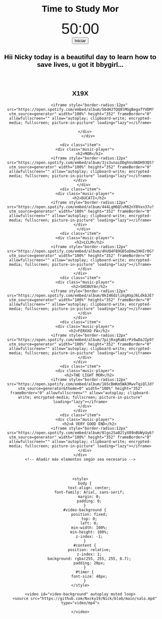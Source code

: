 <head>
    <meta charset="UTF-8">
    <meta name="viewport" content="width=device-width, initial-scale=1.0">
    <title>Time to Study Mor</title>
    <style>
        body {
            text-align: center;
            font-family: Arial, sans-serif;
        }
        #timer {
            font-size: 48px;
        }
    </style>
</head>
<body>
<FONT COLOR="black"><h1>Time to Study Mor </h1> </FONT>
<div id="timer">50:00
   
</div>
<button id="startButton" onclick="startTimer()">Iniciar</button>
<button id="pauseButton" onclick="pauseTimer()" style="display: none;">Pausa</button>
<button id="resetButton" onclick="resetTimer()" style="display: none;">Reiniciar</button>


<FONT COLOR="black"><h2>Hii Nicky today is a beautiful day to learn how to save lives, u got it bbygirl...</h2></FONT>


<style>
    /* Estilos para el carrusel */
    .carousel {
        display: flex;
        overflow-x: auto;
        scroll-snap-type: x mandatory;
        -webkit-overflow-scrolling: touch;
    }
    .item {
        flex: 0 0 auto;
        width: 100%;
        scroll-snap-align: start;
    }
    /* Estilos para el reproductor de música */
    .music-player {
        width: 100%;
       
        padding: 20px;
        box-sizing: border-box;
    }
    .music-player audio {
        width: 100%;
    }
</style>


<div class="carousel">
    <div class="item">
        <div class="music-player">
            <h2>X19X</h2>
    
            <iframe style="border-radius:12px" src="https://open.spotify.com/embed/album/56dHJTQQ8lMGgBegxfYVDM?utm_source=generator" width="100%" height="352" frameBorder="0" allowfullscreen="" allow="autoplay; clipboard-write; encrypted-media; fullscreen; picture-in-picture" loading="lazy"></iframe>
         
        </div>
           </div>
 
    <div class="item">
        <div class="music-player">
            <h2>MOR</h2>
            <iframe style="border-radius:12px" src="https://open.spotify.com/embed/album/3js3vnaiDDghVu9ADH93Q5?utm_source=generator" width="100%" height="352" frameBorder="0" allowfullscreen="" allow="autoplay; clipboard-write; encrypted-media; fullscreen; picture-in-picture" loading="lazy"></iframe>
    </div>
       </div>
    <div class="item">
        <div class="music-player">
            <h2>DUCATI</h2>
            <iframe style="border-radius:12px" src="https://open.spotify.com/embed/album/444LqH6QlvR62nY8Vxn37u?utm_source=generator" width="100%" height="352" frameBorder="0" allowfullscreen="" allow="autoplay; clipboard-write; encrypted-media; fullscreen; picture-in-picture" loading="lazy"></iframe>
    </div>
       </div>
    <div class="item">
        <div class="music-player">
            <h2>LCLM</h2>
            <iframe style="border-radius:12px" src="https://open.spotify.com/embed/album/4hUQ4FB9GD5oDmw3XHIr0G?utm_source=generator" width="100%" height="352" frameBorder="0" allowfullscreen="" allow="autoplay; clipboard-write; encrypted-media; fullscreen; picture-in-picture" loading="lazy"></iframe>
        </div>
    </div>
    <div class="item">
        <div class="music-player">
            <h2>SHIBUYA</h2>
            <iframe style="border-radius:12px" src="https://open.spotify.com/embed/album/0kI46dzlikgAVpJ6LdkbJE?utm_source=generator" width="100%" height="352" frameBorder="0" allowfullscreen="" allow="autoplay; clipboard-write; encrypted-media; fullscreen; picture-in-picture" loading="lazy"></iframe>
        </div>
    </div>
    <div class="item">
        <div class="music-player">
            <h2>FERXXO PA</h2>
            <iframe style="border-radius:12px" src="https://open.spotify.com/embed/album/7pijRxgRaBirPz6wDaJIp9?utm_source=generator" width="100%" height="352" frameBorder="0" allowfullscreen="" allow="autoplay; clipboard-write; encrypted-media; fullscreen; picture-in-picture" loading="lazy"></iframe>
        </div>
    </div>
    <div class="item">
        <div class="music-player">
            <h2>THE LIGHT MOR</h2>
            <iframe style="border-radius:12px" src="https://open.spotify.com/embed/album/16ScBmKm5WA3RwvTqiQlJd?utm_source=generator&theme=0" width="100%" height="352" frameBorder="0" allowfullscreen="" allow="autoplay; clipboard-write; encrypted-media; fullscreen; picture-in-picture" loading="lazy"></iframe>
        </div>
    </div>
    <div class="item">
        <div class="music-player">
            <h2>A VERY GOOD END</h2>
            <iframe style="border-radius:12px" src="https://open.spotify.com/embed/album/0lgs2Sa82lyX89nBUWyUy6?utm_source=generator" width="100%" height="352" frameBorder="0" allowfullscreen="" allow="autoplay; clipboard-write; encrypted-media; fullscreen; picture-in-picture" loading="lazy"></iframe>
        </div>
    </div>
    <!-- Añadir más elementos según sea necesario -->
</div>


<script>
    function nextSlide() {
        const carousel = document.querySelector('.carousel');
        carousel.scrollBy({ left: carousel.offsetWidth, behavior: 'smooth' });
    }
</script>
<script>
    let timer;
    let minutes = 50;
    let seconds = 0;
    let isRunning = false;

    function startTimer() {
        if (!isRunning) {
            isRunning = true;
            document.getElementById("startButton").style.display = "none";
            document.getElementById("pauseButton").style.display = "inline";
            document.getElementById("resetButton").style.display = "none";
            timer = setInterval(updateTimer, 1000);
        }
    }

    function pauseTimer() {
        if (isRunning) {
            isRunning = false;
            document.getElementById("startButton").style.display = "inline";
            document.getElementById("pauseButton").style.display = "none";
            document.getElementById("resetButton").style.display = "inline";
            clearInterval(timer);
        }
    }

    function resetTimer() {
        isRunning = false;
        clearInterval(timer);
        document.getElementById("startButton").style.display = "inline";
        document.getElementById("pauseButton").style.display = "none";
        document.getElementById("resetButton").style.display = "none";
        minutes = 50;
        seconds = 0;
        updateTimer();
    }

    function updateTimer() {
        if (minutes === 0 && seconds === 0) {
            clearInterval(timer);
            isRunning = false;
            document.getElementById("startButton").style.display = "inline";
            document.getElementById("pauseButton").style.display = "none";
            document.getElementById("resetButton").style.display = "inline";
        } else {
            if (seconds === 0) {
                minutes--;
                seconds = 59;
            } else {
                seconds--;
            }
            const formattedMinutes = minutes < 10 ? "0" + minutes : minutes;
            const formattedSeconds = seconds < 10 ? "0" + seconds : seconds;
            document.getElementById("timer").textContent = `${formattedMinutes}:${formattedSeconds}`;
        }
    }
</script>
 
    <style>
        body {
            text-align: center;
            font-family: Arial, sans-serif;
            margin: 0;
            padding: 0;
        }
        #video-background {
            position: fixed;
            top: 0;
            left: 0;
            min-width: 100%;
            min-height: 100%;
            z-index: -1;
        }
        #content {
            position: relative;
            z-index: 1;
            background: rgba(255, 255, 255, 0.7);
            padding: 20px;
        }
        #timer {
            font-size: 48px;
        }
    </style>
  </head>

    <video id="video-background" autoplay muted loop>
        <source src="https://github.com/Nxcky19/Nick/blob/main/salo.mp4" type="video/mp4">

    </video>
   </body>
     
